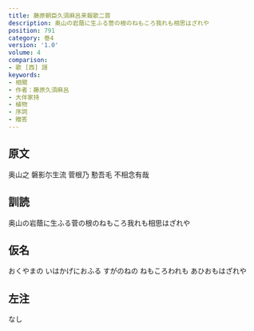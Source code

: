 ```yaml
---
title: 藤原朝臣久須麻呂来報歌二首
description: 奥山の岩蔭に生ふる菅の根のねもころ我れも相思はざれや
position: 791
category: 巻4
version: '1.0'
volume: 4
comparison:
- 歌 [西] 謌
keywords:
- 相聞
- 作者：藤原久須麻呂
- 大伴家持
- 植物
- 序詞
- 贈答
---
```


## 原文

奥山之 磐影尓生流 菅根乃 懃吾毛 不相念有哉

## 訓読

奥山の岩蔭に生ふる菅の根のねもころ我れも相思はざれや

## 仮名

おくやまの いはかげにおふる すがのねの ねもころわれも あひおもはざれや

## 左注

なし

